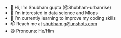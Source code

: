 - 👋 Hi, I’m Shubham gupta (@Shubham-urbanrise)
- 👀 I’m interested in data science and Mlops
- 🌱 I’m currently learning to improve my coding skills
- 📫 Reach me at shubham.g@unshots.com
- 😄 Pronouns: He/Him

<!---
Shubham-urbanrise/Shubham-urbanrise is a ✨ special ✨ repository because its `README.md` (this file) appears on your GitHub profile.
You can click the Preview link to take a look at your changes.
--->
